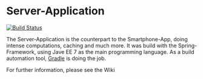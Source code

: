 Server-Application
==================
[![Build Status](https://snap-ci.com/HTWK-App/Server-Application/branch/feature/spring-boot/build_image)](https://snap-ci.com/HTWK-App/Server-Application/branch/feature/spring-boot)

The Server-Application is the counterpart to the Smartphone-App, doing intense computations, caching and much more. It was build with the Spring-Framework, using Jave EE 7 as the main programming language. As a build automation tool, [Gradle](https://gradle.org/) is doing the job.

For further information, please see the Wiki
